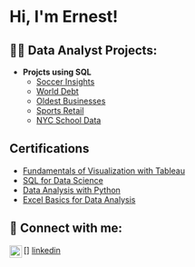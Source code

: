 <h1>Hi, I'm Ernest! </h1>

<h2>👨‍💻 Data Analyst Projects:</h2>

- <b>Projcts using SQL</b>
  - [Soccer Insights](https://github.com/Efinity88/Soccer_Insights)
  - [World Debt](https://github.com/Efinity88/WorldDebtProject)
  - [Oldest Businesses](https://github.com/Efinity88/OldestBusinesses)
  - [Sports Retail](https://github.com/Efinity88/SportsRetail)
  - [NYC School Data](https://github.com/Efinity88/NYCSchoolData)

<h2> Certifications </h2>

- [Fundamentals of Visualization with Tableau](
https://www.coursera.org/account/accomplishments/certificate/ANB7GV9EX66X)
- [SQL for Data Science](
https://www.coursera.org/account/accomplishments/certificate/PR3GHSY9ZDJW)
- [Data Analysis with Python](https://www.coursera.org/account/accomplishments/certificate/92VTAYYGHNM6)
- [Excel Basics for Data Analysis](https://www.coursera.org/account/accomplishments/certificate/AAZXTL53HU4X)


<h2> 🤳 Connect with me:</h2>

[<img align="left" alt="JoshMadakor | LinkedIn" width="22px" src="https://cdn.jsdelivr.net/npm/simple-icons@v3/icons/linkedin.svg" />]
[linkedin](www.linkedin.com/in/ernest-abaya-3a924a1b8)

<!--
**joshmadakor1/joshmadakor1** is a ✨ _special_ ✨ repository because its `README.md` (this file) appears on your GitHub profile.

Here are some ideas to get you started:

- 🔭 I’m currently working on ...
- 🌱 I’m currently learning ...
- 👯 I’m looking to collaborate on ...
- 🤔 I’m looking for help with ...
- 💬 Ask me about ...
- 📫 How to reach me: ...
- 😄 Pronouns: ...
- ⚡ Fun fact: ...
-->
